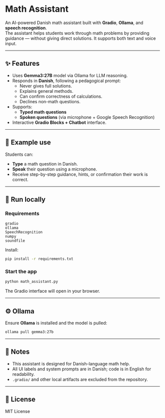 # Math Assistant

An AI-powered Danish math assistant built with **Gradio**, **Ollama**, and **speech recognition**.  
The assistant helps students work through math problems by providing guidance — without giving direct solutions. It supports both text and voice input.

---

## ✨ Features

- Uses **Gemma3:27B** model via Ollama for LLM reasoning.
- Responds in **Danish**, following a pedagogical prompt:
  - Never gives full solutions.
  - Explains general methods.
  - Can confirm correctness of calculations.
  - Declines non-math questions.
- Supports:
  - **Typed math questions**
  - **Spoken questions** (via microphone + Google Speech Recognition)
- Interactive **Gradio Blocks + Chatbot** interface.

---

## 💬 Example use

Students can:
- **Type** a math question in Danish.
- **Speak** their question using a microphone.
- Receive step-by-step guidance, hints, or confirmation their work is correct.

---

## 🚀 Run locally

### Requirements

```
gradio
ollama
SpeechRecognition
numpy
soundfile
```

Install:
```bash
pip install -r requirements.txt
```

### Start the app
```bash
python math_assistant.py
```

The Gradio interface will open in your browser.

---

## ⚙ Ollama

Ensure **Ollama** is installed and the model is pulled:
```bash
ollama pull gemma3:27b
```

---

## 📌 Notes

- This assistant is designed for Danish-language math help.
- All UI labels and system prompts are in Danish; code is in English for readability.
- `.gradio/` and other local artifacts are excluded from the repository.

---

## 📝 License

MIT License
